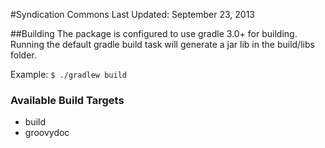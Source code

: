 #Syndication Commons
Last Updated: September 23, 2013

##Building
The package is configured to use gradle 3.0+ for building. Running the default gradle build task will generate a jar lib in the build/libs folder.

Example:
`$ ./gradlew build`

### Available Build Targets
* build
* groovydoc
